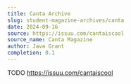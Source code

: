 ```yaml
---
title: Canta Archive
slug: student-magazine-archives/canta
date: 2024-09-16
source: https://issuu.com/cantaiscool
source_name: Canta Magazine
author: Java Grant
completion: 0.1
---
```


TODO
https://issuu.com/cantaiscool
<script src="/table-of-contents.js"></script>
